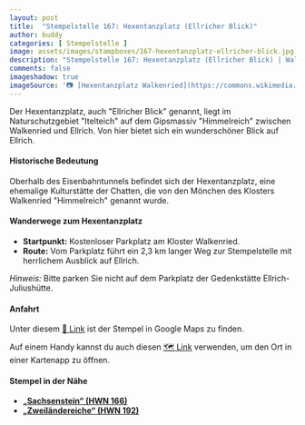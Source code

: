 ```yaml
---
layout: post
title:  "Stempelstelle 167: Hexentanzplatz (Ellricher Blick)"
author: buddy
categories: [ Stempelstelle ]
image: assets/images/stampboxes/167-hexentanzplatz-ellricher-blick.jpg
description: "Stempelstelle 167: Hexentanzplatz (Ellricher Blick) | Walkenried"
comments: false
imageshadow: true
imageSource: '📷 [Hexentanzplatz Walkenried](https://commons.wikimedia.org/wiki/File:Hexentanzplatz_Walkenried.jpg) von <a href="//commons.wikimedia.org/wiki/User:B.Thomas95" title="User:B.Thomas95">Thomas Binder</a> unter Lizenz [CC BY-SA 4.0](https://creativecommons.org/licenses/by-sa/4.0)'
---
```


Der Hexentanzplatz, auch "Ellricher Blick" genannt, liegt im Naturschutzgebiet "Itelteich" auf dem Gipsmassiv "Himmelreich" zwischen Walkenried und Ellrich. Von hier bietet sich ein wunderschöner Blick auf Ellrich. 

#### Historische Bedeutung

Oberhalb des Eisenbahntunnels befindet sich der Hexentanzplatz, eine ehemalige Kulturstätte der Chatten, die von den Mönchen des Klosters Walkenried "Himmelreich" genannt wurde. 

#### Wanderwege zum Hexentanzplatz

- **Startpunkt:** Kostenloser Parkplatz am Kloster Walkenried.
- **Route:** Vom Parkplatz führt ein 2,3 km langer Weg zur Stempelstelle mit herrlichem Ausblick auf Ellrich. 

*Hinweis:* Bitte parken Sie nicht auf dem Parkplatz der Gedenkstätte Ellrich-Juliushütte.

#### Anfahrt

Unter diesem [📍 Link](https://www.google.com/maps/dir/?api=1&origin=&destination=51.58104%2C%2010.64591) ist der Stempel in Google Maps zu finden.

<div class="android-only">
  Auf einem Handy kannst du auch diesen 
  <a href="geo:51.58104,10.64591">🗺️ Link</a> 
  verwenden, um den Ort in einer Kartenapp zu öffnen.
  <p></p>
</div>

#### Stempel in der Nähe

- [**„Sachsenstein“ (HWN 166)**](/stempelstelle-166-sachsenstein)
- [**„Zweiländereiche“ (HWN 192)**](/stempelstelle-192-zweilaendereiche)
